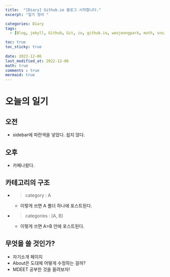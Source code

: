 ```yaml
---
title:  "[Diary] Github.io 블로그 시작합니다."
excerpt: "일기 정리 "

categories: Diary
tags:
  - [Blog, jekyll, Github, Git, io, github.io, woojeongpark, math, snu, medicine]

toc: true
toc_sticky: true
 
date: 2022-12-06
last_modified_at: 2022-12-06
math: true
comments : true
mermaid: true
---
```


# 오늘의 일기
## 오전
- sidebar에 파란색을 넣었다. 쉽지 않다.

## 오후
- 카페나왔다.

## 카테고리의 구조
- > category : A
  - 이렇게 쓰면 A 폴더 하나에 포스트된다.
- > categories : [A, B]
  - 이렇게 쓰면 A>B 안에 포스트된다.

## 무엇을 쓸 것인가?
- 자기소개 페이지
- About은 도대체 어떻게 수정하는 걸까?
- MDEET 공부한 것을 올려보자!